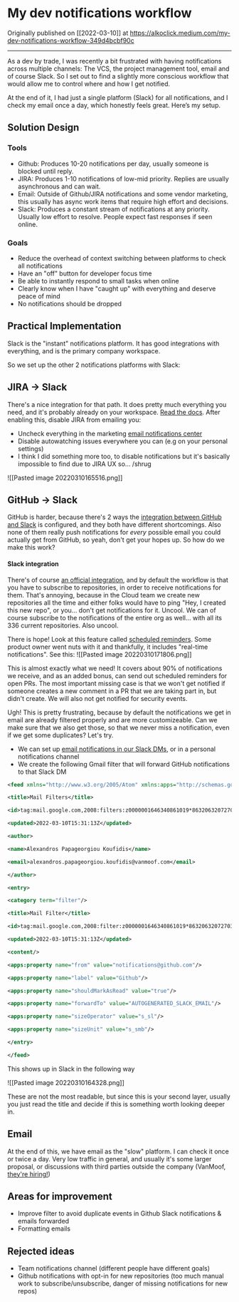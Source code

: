 # My dev notifications workflow
Originally published on [[2022-03-10]] at https://alkoclick.medium.com/my-dev-notifications-workflow-349d4bcbf90c

---


As a dev by trade, I was recently a bit frustrated with having notifications across multiple channels: The VCS, the project management tool, email and of course Slack. So I set out to find a slightly more conscious workflow that would allow me to control where and how I get notified.

At the end of it, I had just a single platform (Slack) for all notifications, and I check my email once a day, which honestly feels great. Here’s my setup.

## Solution Design

### Tools
* Github: Produces 10-20 notifications per day, usually someone is blocked until reply.
* JIRA: Produces 1-10 notifications of low-mid priority. Replies are usually asynchronous and can wait.
* Email: Outside of Github/JIRA notifications and some vendor marketing, this usually has async work items that require high effort and decisions.
* Slack: Produces a constant stream of notifications at any priority. Usually low effort to resolve. People expect fast responses if seen online. 

### Goals
* Reduce the overhead of context switching between platforms to check all notifications
* Have an "off" button for developer focus time
* Be able to instantly respond to small tasks when online
* Clearly know when I have "caught up" with everything and deserve peace of mind
* No notifications should be dropped

## Practical Implementation

Slack is the "instant" notifications platform. It has good integrations with everything, and is the primary company workspace. 

So we set up the other 2 notifications platforms with Slack:

## JIRA -> Slack
There's a nice integration for that path. It does pretty much everything you need, and it's probably already on your workspace. [Read the docs](https://slack.com/help/articles/218475657-Jira-for-Slack). After enabling this, disable JIRA from emailing you: 
* Uncheck everything in the marketing [email notifications center](https://id.atlassian.com/gateway/api/marketing/email-preferences)
* Disable autowatching issues everywhere you can (e.g on your personal settings)
* I think I did something more too, to disable notifications but it's basically impossible to find due to JIRA UX so... /shrug

![[Pasted image 20220310165516.png]]

## GitHub -> Slack
GitHub is harder, because there's 2 ways the [integration between GitHub and Slack](https://slack.github.com/) is configured, and they both have different shortcomings. Also none of them really push notifications for *every* possible email you could actually get from GitHub, so yeah, don't get your hopes up. So how do we make this work?

#### Slack integration
There's of course [an official integration](https://github.com/integrations/slack), and by default the workflow is that you have to subscribe to repositories, in order to receive notifications for them. That's annoying, because in the Cloud team we create new repositories all the time and either folks would have to ping "Hey, I created this new repo", or you... don't get notifications for it. Uncool. We can of course subscribe to the notifications of the entire org as well... with all its 336 current repositories. Also uncool.

There is hope! Look at this feature called [scheduled reminders](https://github.com/integrations/slack#scheduled-reminders). Some product owner went nuts with it and thankfully, it includes "real-time notifications". See this:
![[Pasted image 20220310171806.png]]

This is almost exactly what we need! It covers about 90% of notifications we receive, and as an added bonus, can send out scheduled reminders for open PRs. The most important missing case is that we won't get notified if someone creates a new comment in a PR that we are taking part in, but didn't create. We will also not get notified for security events.

Ugh! This is pretty frustrating, because by default the notifications we get in email are already filtered properly and are more customizeable. Can we make sure that we also get those, so that we never miss a notification, even if we get some duplicates? Let's try.

* We can set up [email notifications in our Slack DMs](https://slack.com/help/articles/206819278-Send-emails-to-Slack), or in a personal notifications channel
* We create the following Gmail filter that will forward GitHub notifications to that Slack DM
```xml
<feed xmlns="http://www.w3.org/2005/Atom" xmlns:apps="http://schemas.google.com/apps/2006">

<title>Mail Filters</title>

<id>tag:mail.google.com,2008:filters:z0000001646340861019*8632063207270361537</id>

<updated>2022-03-10T15:31:13Z</updated>

<author>

<name>Alexandros Papageorgiou Koufidis</name>

<email>alexandros.papageorgiou.koufidis@vanmoof.com</email>

</author>

<entry>

<category term="filter"/>

<title>Mail Filter</title>

<id>tag:mail.google.com,2008:filter:z0000001646340861019*8632063207270361537</id>

<updated>2022-03-10T15:31:13Z</updated>

<content/>

<apps:property name="from" value="notifications@github.com"/>

<apps:property name="label" value="Github"/>

<apps:property name="shouldMarkAsRead" value="true"/>

<apps:property name="forwardTo" value="AUTOGENERATED_SLACK_EMAIL"/>

<apps:property name="sizeOperator" value="s_sl"/>

<apps:property name="sizeUnit" value="s_smb"/>

</entry>

</feed>
```

This shows up in Slack in the following way

![[Pasted image 20220310164328.png]]

These are not the most readable, but since this is your second layer, usually you just read the title and decide if this is something worth looking deeper in. 

## Email
At the end of this, we have email as the "slow" platform. I can check it once or twice a day. Very low traffic in general, and usually it's some larger proposal, or discussions with third parties outside the company (VanMoof, [they're hiring!](https://www.vanmoof.com/careers))

## Areas for improvement
* Improve filter to avoid duplicate events in Github Slack notifications & emails forwarded
* Formatting emails

## Rejected ideas
* Team notifications channel (different people have different goals)
* Github notifications with opt-in for new repositories (too much manual work to subscribe/unsubscribe, danger of missing notifications for new repos)